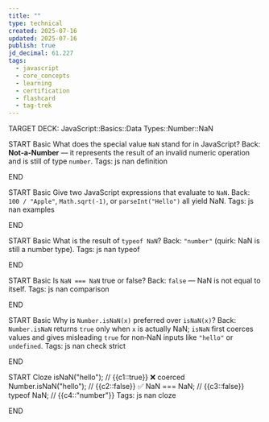 ```yaml
---
title: ""
type: technical
created: 2025-07-16
updated: 2025-07-16
publish: true
jd_decimal: 61.227
tags:
  - javascript
  - core_concepts
  - learning
  - certification
  - flashcard
  - tag-trek
---
```


TARGET DECK: JavaScript::Basics::Data Types::Number::NaN

START
Basic
What does the special value <code>NaN</code> stand for in JavaScript?
Back: **Not‑a‑Number** — it represents the result of an invalid numeric operation and is still of type <code>number</code>.
Tags: js nan definition
<!--ID: 1752717137487-->

END

START
Basic
Give two JavaScript expressions that evaluate to <code>NaN</code>.
Back: <code>100 / "Apple"</code>, <code>Math.sqrt(-1)</code>, or <code>parseInt("Hello")</code> all yield NaN.
Tags: js nan examples
<!--ID: 1752717137488-->

END

START
Basic
What is the result of <code>typeof NaN</code>?
Back: <code>"number"</code> (quirk: NaN is still a number type).
Tags: js nan typeof
<!--ID: 1752717137490-->

END

START
Basic
Is <code>NaN === NaN</code> true or false?
Back: <code>false</code> — NaN is not equal to itself.
Tags: js nan comparison
<!--ID: 1752717137491-->

END

START
Basic
Why is <code>Number.isNaN(x)</code> preferred over <code>isNaN(x)</code>?
Back: <code>Number.isNaN</code> returns <code>true</code> only when <code>x</code> is actually NaN; <code>isNaN</code> first coerces values and gives misleading <code>true</code> for non‑NaN inputs like <code>"hello"</code> or <code>undefined</code>.
Tags: js nan check strict
<!--ID: 1752717137492-->

END

START
Cloze
isNaN("hello"); // {{c1::true}} ❌ coerced
Number.isNaN("hello"); // {{c2::false}} ✅
NaN === NaN; // {{c3::false}}
typeof NaN; // {{c4::"number"}}
Tags: js nan cloze
<!--ID: 1752717137493-->

END
